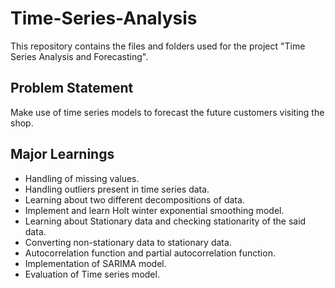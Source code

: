 # Time-Series-Analysis
This repository contains the files and folders used for the project "Time Series Analysis and Forecasting".

## Problem Statement
Make use of time series models to forecast the future customers visiting the shop.

## Major Learnings
- Handling of missing values.
- Handling outliers present in time series data.
- Learning about two different decompositions of data.
- Implement and learn Holt winter exponential smoothing model.
- Learning about Stationary data and checking stationarity of the said data.
- Converting non-stationary data to stationary data.
- Autocorrelation function and partial autocorrelation function.
- Implementation of SARIMA model.
- Evaluation of Time series model.
